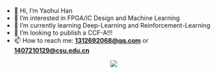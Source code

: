 - 👋 Hi, I’m Yaohui Han
- 👀 I’m interested in FPGA/IC Design and Machine Learning
- 🌱 I’m currently learning Deep-Learning and Reinforcement-Learning
- 💞️ I’m looking to publish a CCF-A!!!
- 📫 How to reach me: **1312692068@qq.com** or **1407210129@csu.edu.cn**

<div align="center"> <img src="https://github-readme-stats.vercel.app/api/top-langs/?username=yang-tian-hub" /> </div>

